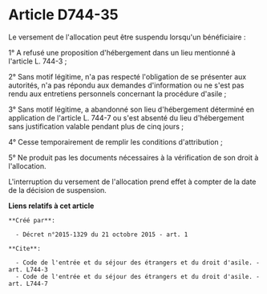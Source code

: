 # Article D744-35

Le versement de l'allocation peut être suspendu lorsqu'un bénéficiaire : 

1° A refusé une proposition d'hébergement dans un lieu mentionné à l'article L. 744-3 ; 

2° Sans motif légitime, n'a pas respecté l'obligation de se présenter aux autorités, n'a pas répondu aux demandes
d'information ou ne s'est pas rendu aux entretiens personnels concernant la procédure d'asile ; 

3° Sans motif légitime, a abandonné son lieu d'hébergement déterminé en application de l'article L. 744-7 ou s'est absenté du
lieu d'hébergement sans justification valable pendant plus de cinq jours ; 

4° Cesse temporairement de remplir les conditions d'attribution ; 

5° Ne produit pas les documents nécessaires à la vérification de son droit à l'allocation. 

L'interruption du versement de l'allocation prend effet à compter de la date de la décision de suspension.

**Liens relatifs à cet article**

	**Créé par**:

	  - Décret n°2015-1329 du 21 octobre 2015 - art. 1

	**Cite**:

	  - Code de l'entrée et du séjour des étrangers et du droit d'asile. - art. L744-3
	  - Code de l'entrée et du séjour des étrangers et du droit d'asile. - art. L744-7
